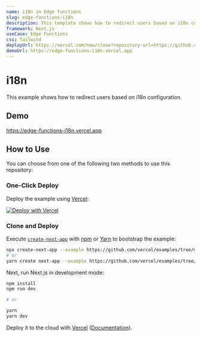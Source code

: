 ```yaml
---
name: i18n in Edge functions
slug: edge-functions-i18n
description: This template shows how to redirect users based on i18n configuration.
framework: Next.js
useCase: Edge Functions
css: Tailwind
deployUrl: https://vercel.com/new/clone?repository-url=https://github.com/vercel/examples/tree/main/edge-functions/i18n&project-name=i18n&repository-name=i18n
demoUrl: https://edge-functions-i18n.vercel.app
---
```


# i18n

This example shows how to redirect users based on i18n configuration.

## Demo

https://edge-functions-i18n.vercel.app

## How to Use

You can choose from one of the following two methods to use this repository:

### One-Click Deploy

Deploy the example using [Vercel](https://vercel.com?utm_source=github&utm_medium=readme&utm_campaign=vercel-examples):

[![Deploy with Vercel](https://vercel.com/button)](https://vercel.com/new/clone?repository-url=https://github.com/vercel/examples/tree/main/edge-functions/i18n&project-name=i18n&repository-name=i18n)

### Clone and Deploy

Execute [`create-next-app`](https://github.com/vercel/next.js/tree/canary/packages/create-next-app) with [npm](https://docs.npmjs.com/cli/init) or [Yarn](https://yarnpkg.com/lang/en/docs/cli/create/) to bootstrap the example:

```bash
npx create-next-app --example https://github.com/vercel/examples/tree/main/edge-functions/i18n i18n
# or
yarn create next-app --example https://github.com/vercel/examples/tree/main/edge-functions/i18n i18n
```

Next, run Next.js in development mode:

```bash
npm install
npm run dev

# or

yarn
yarn dev
```

Deploy it to the cloud with [Vercel](https://vercel.com/new?utm_source=github&utm_medium=readme&utm_campaign=edge-middleware-eap) ([Documentation](https://nextjs.org/docs/deployment)).
